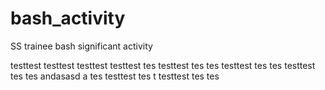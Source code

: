 # bash_activity
SS trainee bash significant activity

testtest
testtest
testtest
testtest
tes
testtest
tes
tes
testtest
tes
tes
testtest
tes
tes
andasasd
a
tes
testtest
tes
t
testtest
tes
tes
